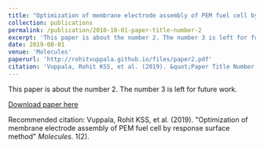 ```yaml
---
title: "Optimization of membrane electrode assembly of PEM fuel cell by response surface method"
collection: publications
permalink: /publication/2010-10-01-paper-title-number-2
excerpt: 'This paper is about the number 2. The number 3 is left for future work.'
date: 2019-08-01
venue: 'Molecules'
paperurl: 'http://rohitvuppala.github.io/files/paper2.pdf'
citation: 'Vuppala, Rohit KSS, et al. (2019). &quot;Paper Title Number 2.&quot; <i>Molecules</i>. 1(2).'
---
```

This paper is about the number 2. The number 3 is left for future work.

[Download paper here](http://academicpages.github.io/files/pemfc.pdf)

Recommended citation: Vuppala, Rohit KSS, et al. (2019). "Optimization of membrane electrode assembly of PEM fuel cell by response surface method" <i>Molecules</i>. 1(2).
